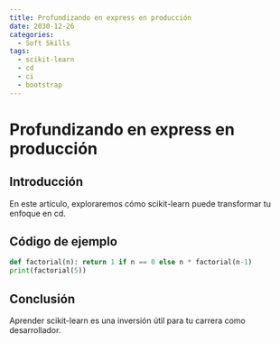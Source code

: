 ```yaml
---
title: Profundizando en express en producción
date: 2030-12-26
categories:
  - Soft Skills
tags:
  - scikit-learn
  - cd
  - ci
  - bootstrap
---
```


# Profundizando en express en producción

## Introducción

En este artículo, exploraremos cómo scikit-learn puede transformar tu enfoque en cd.

## Código de ejemplo

```python
def factorial(n): return 1 if n == 0 else n * factorial(n-1)
print(factorial(5))
```

## Conclusión

Aprender scikit-learn es una inversión útil para tu carrera como desarrollador.